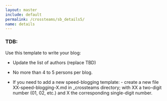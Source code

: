 ```yaml
---
layout: master
include: default
permalink: /crossteams/sb_details5/
name: details
---
```


<h3> TDB: </h3>

Use this template to write your blog:

- Update the list of authors (replace TBD)

- No more than 4 to 5 persons per blog. 

- If you need to add a new speed-blogging template:
      - create a new file XX-speed-blogging-X.md in _crossteams directory; with XX a two-digit number (01, 02, etc.) and X the corresponding single-digit number.

